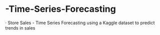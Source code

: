 # -Time-Series-Forecasting
· Store Sales - Time Series Forecasting
using a Kaggle dataset to predict trends in sales
